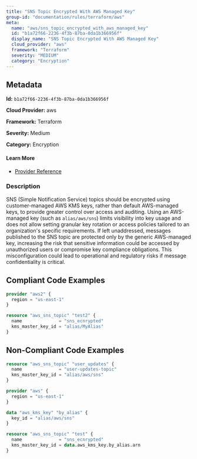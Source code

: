 ```yaml
---
title: "SNS Topic Encrypted With AWS Managed Key"
group-id: "documentation/rules/terraform/aws"
meta:
  name: "aws/sns_topic_encrypted_with_aws_managed_key"
  id: "b1a72f66-2236-4f3b-87ba-0da1b366956f"
  display_name: "SNS Topic Encrypted With AWS Managed Key"
  cloud_provider: "aws"
  framework: "Terraform"
  severity: "MEDIUM"
  category: "Encryption"
---
```

## Metadata

**Id:** `b1a72f66-2236-4f3b-87ba-0da1b366956f`

**Cloud Provider:** aws

**Framework:** Terraform

**Severity:** Medium

**Category:** Encryption

#### Learn More

 - [Provider Reference](https://registry.terraform.io/providers/hashicorp/aws/latest/docs/resources/sns_topic#kms_master_key_id)

### Description

 SNS (Simple Notification Service) topics should be encrypted using customer-managed AWS KMS keys, rather than default AWS-managed keys, to provide greater control over access and auditing. Using an AWS-managed key (such as `alias/aws/sns`) limits visibility into key usage and does not allow setting granular key rotation or access policies tailored to an organization's specific requirements. If left unaddressed, messages published to the SNS topic are protected only by the generic AWS-managed key, increasing the risk that sensitive information could be accessed by unauthorized users or compromise key compliance obligations. This misconfiguration could lead to operational and regulatory risks if message confidentiality is critical.


## Compliant Code Examples
```terraform
provider "aws2" {
  region = "us-east-1"
}

resource "aws_sns_topic" "test2" {
  name              = "sns_ecnrypted"
  kms_master_key_id = "alias/MyAlias"
}

```
## Non-Compliant Code Examples
```terraform
resource "aws_sns_topic" "user_updates" {
  name              = "user-updates-topic"
  kms_master_key_id = "alias/aws/sns"
}

```

```terraform
provider "aws" {
  region = "us-east-1"
}

data "aws_kms_key" "by_alias" {
  key_id = "alias/aws/sns"
}

resource "aws_sns_topic" "test" {
  name              = "sns_ecnrypted"
  kms_master_key_id = data.aws_kms_key.by_alias.arn
}

```
